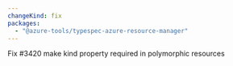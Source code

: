 ```yaml
---
changeKind: fix
packages:
  - "@azure-tools/typespec-azure-resource-manager"
---
```


Fix #3420 make kind property required in polymorphic resources